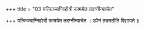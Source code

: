 +++
title = "03 यत्किञ्चाग्निहोत्री कामयेत तदग्नीन्याचेत"

+++
यत्किञ्चाग्निहोत्री कामयेत तदग्नीन्याचेत । उपैनं तन्नमतीति विज्ञायते ३